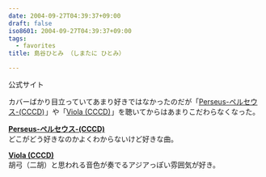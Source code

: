 ```yaml
---
date: 2004-09-27T04:39:37+09:00
draft: false
iso8601: 2004-09-27T04:39:37+09:00
tags:
  - favorites
title: 島谷ひとみ （しまたに ひとみ）

---
```


<div class="entry-body">
  <p>公式サイト</p>

  <p>カバーばかり目立っていてあまり好きではなかったのだが「<a href="http://www.amazon.co.jp/gp/product/B00009NK6A?ie=UTF8&amp;tag=nqounet-22&amp;linkCode=as2&amp;camp=247&amp;creative=1211&amp;creativeASIN=B00009NK6A">Perseus-ペルセウス-(CCCD)</a><img src="http://www.assoc-amazon.jp/e/ir?t=nqounet-22&amp;l=as2&amp;o=9&amp;a=B00009NK6A" width="1" height="1" border="0" alt="" style="border:none !important; margin:0px !important;" />」や「<a href="http://www.amazon.co.jp/gp/product/B0001FACZM?ie=UTF8&amp;tag=nqounet-22&amp;linkCode=as2&amp;camp=247&amp;creative=1211&amp;creativeASIN=B0001FACZM">Viola (CCCD)</a><img src="http://www.assoc-amazon.jp/e/ir?t=nqounet-22&amp;l=as2&amp;o=9&amp;a=B0001FACZM" width="1" height="1" border="0" alt="" style="border:none !important; margin:0px !important;" />」を聴いてからはあまりこだわらなくなった。</p>

  <p><strong><a href="http://www.amazon.co.jp/gp/product/B00009NK6A?ie=UTF8&amp;tag=nqounet-22&amp;linkCode=as2&amp;camp=247&amp;creative=1211&amp;creativeASIN=B00009NK6A">Perseus-ペルセウス-(CCCD)</a><img src="http://www.assoc-amazon.jp/e/ir?t=nqounet-22&amp;l=as2&amp;o=9&amp;a=B00009NK6A" width="1" height="1" border="0" alt="" style="border:none !important; margin:0px !important;" /></strong><br />
    どこがどう好きなのかよくわからないけど好きな曲。</p>

  <p><strong><a href="http://www.amazon.co.jp/gp/product/B0001FACZM?ie=UTF8&amp;tag=nqounet-22&amp;linkCode=as2&amp;camp=247&amp;creative=1211&amp;creativeASIN=B0001FACZM">Viola (CCCD)</a><img src="http://www.assoc-amazon.jp/e/ir?t=nqounet-22&amp;l=as2&amp;o=9&amp;a=B0001FACZM" width="1" height="1" border="0" alt="" style="border:none !important; margin:0px !important;" /></strong><br />
    胡弓（二胡）と思われる音色が奏でるアジアっぽい雰囲気が好き。</p>
</div>
